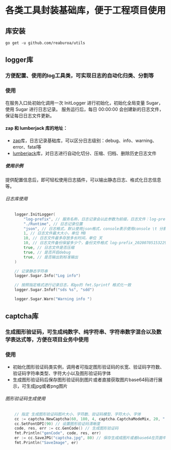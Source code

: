 # 各类工具封装基础库，便于工程项目使用

## 库安装
```
go get -u github.com/reaburoa/utils
```

## logger库
### 方便配置、使用的log工具类，可实现日志的自动化归类、分割等

### 使用
在服务入口处初始化调用一次 InitLogger 进行初始化，初始化全局变量 Sugar，使用 Sugar 进行日志记录。
服务运行后，每日 00:00:00 会创建新的日志文件，保证每日日志文件更新。

#### zap 和 lumberjack 库的地址：
- [zap](https://github.com/uber-go/zap)库，日志记录基础库，可以区分日志级别：debug、info、warning、error、fatal等
- [lumberjack](https://github.com/natefinch/lumberjack)库，对日志进行自动化切分、压缩、归档、删除历史日志文件

##### 使用示例
提供配置信息后，即可轻松使用日志插件，可以输出静态日志、格式化日志信息等。

###### 日志库使用
```go
    logger.InitLogger(
        "log-prefix", // 服务名称，日志记录会以此参数为前缀，日志文件：log-prefix_YYYYMMDDHHIISS.log
        "./Runtime", // 日志记录位置
        "json", // 日志格式，默认使用json格式，console表示使用console \t 分割的日志风格
        1, // 日志文件最大大小，单位 MB
        10, // 日志文件最多存放多长时间，单位 天
        10, // 日志文件备份保留多少个，备份文件格式 log-prefix_20200705153229-2020-07-05T15-32-30.597.log.gz
        true, // 日志文件是否压缩
        true, // 是否开启debug
        true, // 是否输出到标准输出
    )

    // 记录静态字符串
    logger.Sugar.Info("Log info")

    // 按照指定格式进行记录日志，和go的 fmt.Sprintf 格式化一致
    logger.Sugar.Infof("sds %s", "sdd")

    logger.Sugar.Warn("Warning info ")
```

## captcha库
### 生成图形验证码，可生成纯数字、纯字符串、字符串数字混合以及数学表达式等，方便在项目业务中使用

### 使用
- 初始化图形验证码类实例，调用者可指定图形验证码的长宽、验证码字符数、验证码字符串类型、字符大小以及图形验证码字体
- 生成图形验证码后保存图形验证码到图片或者直接获取图片base64码进行展示，可生成jpg或者png图片

###### 图形验证码生成使用
```go
    // 指定 生成图形验证码图片大小、字符数、验证码模型、字符大小、字体
    cc := captcha.NewCaptcha(60, 180, 4, captcha.CaptchaModeMix, 20, "./font/RitaSmith.ttf")
    cc.SetFontDPI(90) // 设置图形验证码清晰度
    code, res, err := cc.GenCode() // 生成图形验证码
    fmt.Println("genCode", code, res, err)
    er := cc.SaveJPG("captcha.jpg", 80) // 保存生成成图片或者base64在页面中进行渲染
    fmt.Println("SaveImage", er)
```
